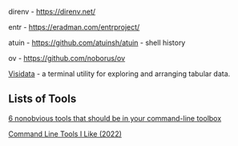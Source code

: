 direnv - https://direnv.net/

entr - https://eradman.com/entrproject/

atuin - https://github.com/atuinsh/atuin - shell history

ov - https://github.com/noborus/ov

[Visidata](https://www.visidata.org/man/) - a terminal utility for exploring and arranging tabular data.

## Lists of Tools

[6 nonobvious tools that should be in your command-line toolbox](https://jorzel.github.io/6-nonobvious-tools-that-should-be-in-your-command-line-toolbox/)

[Command Line Tools I Like (2022)](https://rwblickhan.org/newsletters/command-line-tools-i-like-2022/)
